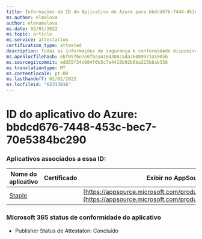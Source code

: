 ```yaml
---
title: Informações da ID do Aplicativo do Azure para bbdcd676-7448-453c-bec7-70e5384bc290
ms.author: elmalova
author: elenamalova
ms.date: 02/01/2022
ms.topic: article
ms.service: attestation
certification_type: attested
description: Todas as informações de segurança e conformidade disponíveis para o bbdcd676-7448-453c-bec7-70e5384bc290.
ms.openlocfilehash: ebf897be7e0fbaa4164308cada76089971a5905b
ms.sourcegitcommit: edd55f34c004f0b5c7e4418b92b8ba325b8ab336
ms.translationtype: MT
ms.contentlocale: pt-BR
ms.lasthandoff: 02/02/2022
ms.locfileid: "62313816"
---
```

# <a name="azure-app-id-bbdcd676-7448-453c-bec7-70e5384bc290"></a>ID do aplicativo do Azure: bbdcd676-7448-453c-bec7-70e5384bc290


### <a name="apps-associated-with-this-id"></a>Aplicativos associados a essa ID:
| **Nome do aplicativo** | **Certificado** | **Exibir no AppSource** |
|--------------|---------------|-----------------------|
| [Staple](https://docs.microsoft.com/microsoft-365-app-certification/forward/WA200003281) |  | [https://appsource.microsoft.com/product/office/WA200003281](https://appsource.microsoft.com/product/office/WA200003281) |

### <a name="microsoft-365-app-compliance-status"></a>Microsoft 365 status de conformidade do aplicativo
- Publisher Status de Attestaton: Concluído
